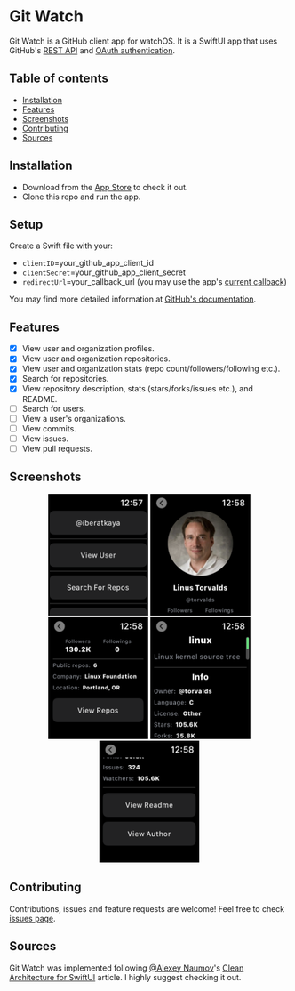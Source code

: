 # Git Watch

Git Watch is a GitHub client app for watchOS. It is a SwiftUI app that uses GitHub's [REST API](https://docs.github.com/en/rest) and [OAuth authentication](https://docs.github.com/en/rest/guides/basics-of-authentication).

## Table of contents

- [Installation](#installation)
- [Features](#features)
- [Screenshots](#screenshots)
- [Contributing](#contributing)
- [Sources](#sources)

## Installation

- Download from the [App Store](https://apps.apple.com/tr/app/git-watch-github/id1555218889) to check it out.
- Clone this repo and run the app.

## Setup

Create a Swift file with your:

- `clientID`=your_github_app_client_id
- `clientSecret`=your_github_app_client_secret
- `redirectUrl`=your_callback_url (you may use the app's [current callback](https://iberatkaya.github.io/github-watch-web-callback/))

You may find more detailed information at [GitHub's documentation](https://docs.github.com/en/rest/guides/basics-of-authentication#registering-your-app).

## Features

- [x] View user and organization profiles.
- [x] View user and organization repositories.
- [x] View user and organization stats (repo count/followers/following etc.).
- [x] Search for repositories.
- [x] View repository description, stats (stars/forks/issues etc.), and README.
- [ ] Search for users.
- [ ] View a user's organizations.
- [ ] View commits.
- [ ] View issues.
- [ ] View pull requests.

## Screenshots

<p align="center">
    <img alt="Screenshot" src="https://raw.githubusercontent.com/iberatkaya/github-watch/main/screenshots/1.png" width="180" >
        <img alt="Screenshot" src="https://raw.githubusercontent.com/iberatkaya/github-watch/main/screenshots/2.png" width="180" >
    <img alt="Screenshot" src="https://raw.githubusercontent.com/iberatkaya/github-watch/main/screenshots/3.png" width="180" >
    <img alt="Screenshot" src="https://raw.githubusercontent.com/iberatkaya/github-watch/main/screenshots/4.png" width="180" >
    <img alt="Screenshot" src="https://raw.githubusercontent.com/iberatkaya/github-watch/main/screenshots/5.png" width="180" >
</p>

## Contributing

Contributions, issues and feature requests are welcome! Feel free to check [issues page](https://github.com/iberatkaya/github-watch/issues).

## Sources

Git Watch was implemented following [@Alexey Naumov](https://github.com/nalexn)'s [Clean Architecture for SwiftUI](https://nalexn.github.io/clean-architecture-swiftui/) article. I highly suggest checking it out.
